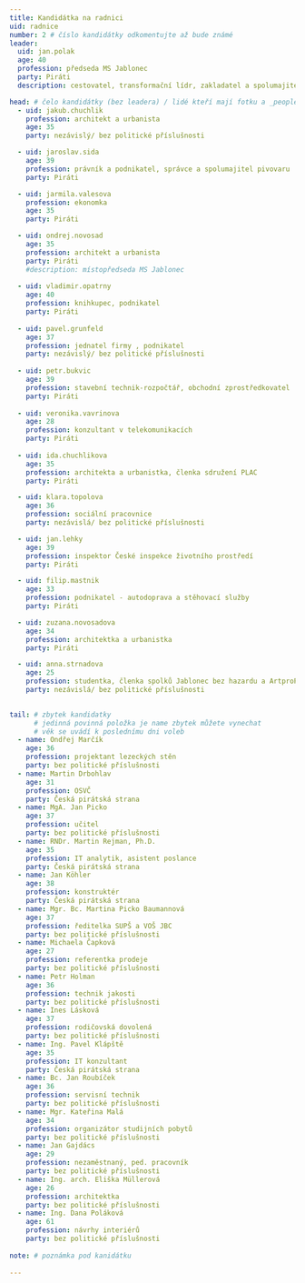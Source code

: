 ```yaml
---
title: Kandidátka na radnici
uid: radnice
number: 2 # číslo kandidátky odkomentujte až bude známé
leader:
  uid: jan.polak
  age: 40
  profession: předseda MS Jablonec
  party: Piráti
  description: cestovatel, transformační lídr, zakladatel a spolumajitel studijní a cestovní agentury # zobrazuje se v komunalni-volby

head: # čelo kandidátky (bez leadera) / lidé kteří mají fotku a _people/jmeno.md
  - uid: jakub.chuchlik
    profession: architekt a urbanista
    age: 35
    party: nezávislý/ bez politické příslušnosti

  - uid: jaroslav.sida
    age: 39
    profession: právník a podnikatel, správce a spolumajitel pivovaru
    party: Piráti

  - uid: jarmila.valesova
    profession: ekonomka
    age: 35
    party: Piráti

  - uid: ondrej.novosad
    age: 35
    profession: architekt a urbanista
    party: Piráti
    #description: místopředseda MS Jablonec
    
  - uid: vladimir.opatrny
    age: 40
    profession: knihkupec, podnikatel
    party: Piráti
    
  - uid: pavel.grunfeld
    age: 37
    profession: jednatel firmy , podnikatel
    party: nezávislý/ bez politické příslušnosti
    
  - uid: petr.bukvic
    age: 39
    profession: stavební technik-rozpočtář, obchodní zprostředkovatel
    party: Piráti
    
  - uid: veronika.vavrinova
    age: 28
    profession: konzultant v telekomunikacích
    party: Piráti
    
  - uid: ida.chuchlikova
    age: 35
    profession: architekta a urbanistka, členka sdružení PLAC
    party: Piráti

  - uid: klara.topolova
    age: 36
    profession: sociální pracovnice
    party: nezávislá/ bez politické příslušnosti

  - uid: jan.lehky
    age: 39
    profession: inspektor České inspekce životního prostředí
    party: Piráti

  - uid: filip.mastnik
    age: 33
    profession: podnikatel - autodoprava a stěhovací služby
    party: Piráti

  - uid: zuzana.novosadova
    age: 34
    profession: architektka a urbanistka
    party: Piráti

  - uid: anna.strnadova
    age: 25
    profession: studentka, členka spolků Jablonec bez hazardu a ArtproProstor
    party: nezávislá/ bez politické příslušnosti

    
tail: # zbytek kandidatky
      # jedinná povinná položka je name zbytek můžete vynechat
      # věk se uvádí k poslednímu dni voleb
  - name: Ondřej Marčík
    age: 36
    profession: projektant lezeckých stěn
    party: bez politické příslušnosti
  - name: Martin Drbohlav
    age: 31
    profession: OSVČ
    party: Česká pirátská strana
  - name: MgA. Jan Picko
    age: 37
    profession: učitel
    party: bez politické příslušnosti
  - name: RNDr. Martin Rejman, Ph.D.
    age: 35
    profession: IT analytik, asistent poslance
    party: Česká pirátská strana
  - name: Jan Köhler
    age: 38
    profession: konstruktér
    party: Česká pirátská strana
  - name: Mgr. Bc. Martina Picko Baumannová
    age: 37
    profession: ředitelka SUPŠ a VOŠ JBC 
    party: bez politické příslušnosti
  - name: Michaela Čapková
    age: 27
    profession: referentka prodeje
    party: bez politické příslušnosti
  - name: Petr Holman
    age: 36
    profession: technik jakosti
    party: bez politické příslušnosti
  - name: Ines Lásková
    age: 37
    profession: rodičovská dovolená
    party: bez politické příslušnosti
  - name: Ing. Pavel Klápště
    age: 35
    profession: IT konzultant
    party: Česká pirátská strana
  - name: Bc. Jan Roubíček
    age: 36
    profession: servisní technik
    party: bez politické příslušnosti
  - name: Mgr. Kateřina Malá
    age: 34
    profession: organizátor studijních pobytů
    party: bez politické příslušnosti
  - name: Jan Gajdács
    age: 29
    profession: nezaměstnaný, ped. pracovník
    party: bez politické příslušnosti
  - name: Ing. arch. Eliška Müllerová
    age: 26
    profession: architektka
    party: bez politické příslušnosti
  - name: Ing. Dana Poláková
    age: 61
    profession: návrhy interiérů
    party: bez politické příslušnosti
      
note: # poznámka pod kanidátku
    
---
```

